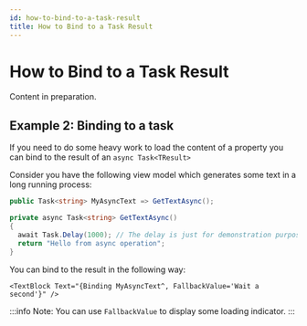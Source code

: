 ```yaml
---
id: how-to-bind-to-a-task-result
title: How to Bind to a Task Result
---
```



# How to Bind to a Task Result

Content in preparation.

## Example 2: Binding to a task

If you need to do some heavy work to load the content of a property you can bind to the result of an `async Task<TResult>`

Consider you have the following view model which generates some text in a long running process:

```csharp
public Task<string> MyAsyncText => GetTextAsync();

private async Task<string> GetTextAsync()
{
  await Task.Delay(1000); // The delay is just for demonstration purpose
  return "Hello from async operation";
}
```

You can bind to the result in the following way:

```markup
<TextBlock Text="{Binding MyAsyncText^, FallbackValue='Wait a second'}" />
```

:::info
Note: You can use `FallbackValue` to display some loading indicator.
:::
